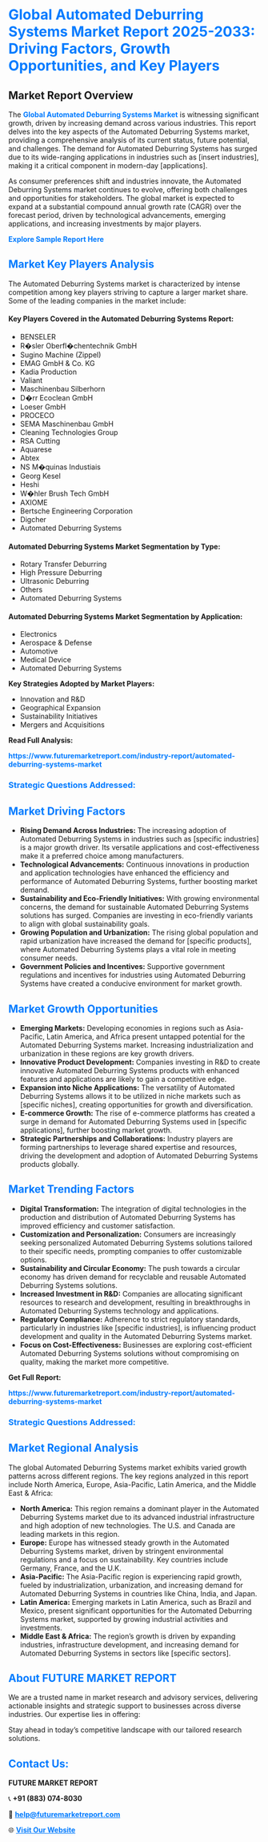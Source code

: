 <h1 style="color: #007BFF;">Global Automated Deburring Systems Market Report 2025-2033: Driving Factors, Growth Opportunities, and Key Players</h1>

<section id="overview">
<h2>Market Report Overview</h2>
<p>The <a href="https://www.futuremarketreport.com/industry-report/automated-deburring-systems-market" style="color: #007BFF; text-decoration: none;"><strong>Global Automated Deburring Systems Market</strong></a> is witnessing significant growth, driven by increasing demand across various industries. This report delves into the key aspects of the Automated Deburring Systems market, providing a comprehensive analysis of its current status, future potential, and challenges. The demand for Automated Deburring Systems has surged due to its wide-ranging applications in industries such as [insert industries], making it a critical component in modern-day [applications].</p>
<p>As consumer preferences shift and industries innovate, the Automated Deburring Systems market continues to evolve, offering both challenges and opportunities for stakeholders. The global market is expected to expand at a substantial compound annual growth rate (CAGR) over the forecast period, driven by technological advancements, emerging applications, and increasing investments by major players.</p>
</section>

<section id="overview">
<p><a href="https://www.futuremarketreport.com/request-sample/reportId=100468" style="color: #007BFF; text-decoration: none;"><strong>Explore Sample Report Here</strong></a></p>
</section>

<section id="key-players">
<h2 style="color: #007BFF;">Market Key Players Analysis</h2>
<p>The Automated Deburring Systems market is characterized by intense competition among key players striving to capture a larger market share. Some of the leading companies in the market include:</p>
<h4>Key Players Covered in the Automated Deburring Systems Report:</h4>
<ul><li>BENSELER</li><li>R�sler Oberfl�chentechnik GmbH</li><li>Sugino Machine (Zippel)</li><li>EMAG GmbH &amp; Co. KG</li><li>Kadia Production</li><li>Valiant</li><li>Maschinenbau Silberhorn</li><li>D�rr Ecoclean GmbH</li><li>Loeser GmbH</li><li>PROCECO</li><li>SEMA Maschinenbau GmbH</li><li>Cleaning Technologies Group</li><li>RSA Cutting</li><li>Aquarese</li><li>Abtex</li><li>NS M�quinas Industiais</li><li>Georg Kesel</li><li>Heshi</li><li>W�hler Brush Tech GmbH</li><li>AXIOME</li><li>Bertsche Engineering Corporation</li><li>Digcher</li><li>Automated Deburring Systems</li></ul>
<h4>Automated Deburring Systems Market Segmentation by Type:</h4>
<ul><li>Rotary Transfer Deburring</li><li>High Pressure Deburring</li><li>Ultrasonic Deburring</li><li>Others</li><li>Automated Deburring Systems</li></ul>

<h4>Automated Deburring Systems Market Segmentation by Application:</h4>
<ul><li>Electronics</li><li>Aerospace &amp; Defense</li><li>Automotive</li><li>Medical Device</li><li>Automated Deburring Systems</li></ul>
<p><strong>Key Strategies Adopted by Market Players:</strong></p>
<ul>
<li>Innovation and R&D</li>
<li>Geographical Expansion</li>
<li>Sustainability Initiatives</li>
<li>Mergers and Acquisitions</li>
</ul>
</section>

<section>
<p><strong>Read Full Analysis: </strong></p><a href="https://www.futuremarketreport.com/industry-report/automated-deburring-systems-market" style="color: #007BFF; text-decoration: none;"><strong>https://www.futuremarketreport.com/industry-report/automated-deburring-systems-market</strong></a>
<h3 style="color: #007BFF;">Strategic Questions Addressed:</h3>
</section>

<section id="driving-factors">
<h2 style="color: #007BFF;">Market Driving Factors</h2>
<ul>
<li><strong>Rising Demand Across Industries:</strong> The increasing adoption of Automated Deburring Systems in industries such as [specific industries] is a major growth driver. Its versatile applications and cost-effectiveness make it a preferred choice among manufacturers.</li>
<li><strong>Technological Advancements:</strong> Continuous innovations in production and application technologies have enhanced the efficiency and performance of Automated Deburring Systems, further boosting market demand.</li>
<li><strong>Sustainability and Eco-Friendly Initiatives:</strong> With growing environmental concerns, the demand for sustainable Automated Deburring Systems solutions has surged. Companies are investing in eco-friendly variants to align with global sustainability goals.</li>
<li><strong>Growing Population and Urbanization:</strong> The rising global population and rapid urbanization have increased the demand for [specific products], where Automated Deburring Systems plays a vital role in meeting consumer needs.</li>
<li><strong>Government Policies and Incentives:</strong> Supportive government regulations and incentives for industries using Automated Deburring Systems have created a conducive environment for market growth.</li>
</ul>
</section>

<section id="growth-opportunities">
<h2 style="color: #007BFF;">Market Growth Opportunities</h2>
<ul>
<li><strong>Emerging Markets:</strong> Developing economies in regions such as Asia-Pacific, Latin America, and Africa present untapped potential for the Automated Deburring Systems market. Increasing industrialization and urbanization in these regions are key growth drivers.</li>
<li><strong>Innovative Product Development:</strong> Companies investing in R&D to create innovative Automated Deburring Systems products with enhanced features and applications are likely to gain a competitive edge.</li>
<li><strong>Expansion into Niche Applications:</strong> The versatility of Automated Deburring Systems allows it to be utilized in niche markets such as [specific niches], creating opportunities for growth and diversification.</li>
<li><strong>E-commerce Growth:</strong> The rise of e-commerce platforms has created a surge in demand for Automated Deburring Systems used in [specific applications], further boosting market growth.</li>
<li><strong>Strategic Partnerships and Collaborations:</strong> Industry players are forming partnerships to leverage shared expertise and resources, driving the development and adoption of Automated Deburring Systems products globally.</li>
</ul>
</section>

<section id="trending-factors">
<h2 style="color: #007BFF;">Market Trending Factors</h2>
<ul>
<li><strong>Digital Transformation:</strong> The integration of digital technologies in the production and distribution of Automated Deburring Systems has improved efficiency and customer satisfaction.</li>
<li><strong>Customization and Personalization:</strong> Consumers are increasingly seeking personalized Automated Deburring Systems solutions tailored to their specific needs, prompting companies to offer customizable options.</li>
<li><strong>Sustainability and Circular Economy:</strong> The push towards a circular economy has driven demand for recyclable and reusable Automated Deburring Systems solutions.</li>
<li><strong>Increased Investment in R&D:</strong> Companies are allocating significant resources to research and development, resulting in breakthroughs in Automated Deburring Systems technology and applications.</li>
<li><strong>Regulatory Compliance:</strong> Adherence to strict regulatory standards, particularly in industries like [specific industries], is influencing product development and quality in the Automated Deburring Systems market.</li>
<li><strong>Focus on Cost-Effectiveness:</strong> Businesses are exploring cost-efficient Automated Deburring Systems solutions without compromising on quality, making the market more competitive.</li>
</ul>
</section>

<section>
<p><strong>Get Full Report: </strong></p><a href="https://www.futuremarketreport.com/industry-report/automated-deburring-systems-market" style="color: #007BFF; text-decoration: none;"><strong>https://www.futuremarketreport.com/industry-report/automated-deburring-systems-market</strong></a>
<h3 style="color: #007BFF;">Strategic Questions Addressed:</h3>
</section>


<section id="regional-analysis">
<h2 style="color: #007BFF;">Market Regional Analysis</h2>
<p>The global Automated Deburring Systems market exhibits varied growth patterns across different regions. The key regions analyzed in this report include North America, Europe, Asia-Pacific, Latin America, and the Middle East & Africa:</p>
<ul>
<li><strong>North America:</strong> This region remains a dominant player in the Automated Deburring Systems market due to its advanced industrial infrastructure and high adoption of new technologies. The U.S. and Canada are leading markets in this region.</li>
<li><strong>Europe:</strong> Europe has witnessed steady growth in the Automated Deburring Systems market, driven by stringent environmental regulations and a focus on sustainability. Key countries include Germany, France, and the U.K.</li>
<li><strong>Asia-Pacific:</strong> The Asia-Pacific region is experiencing rapid growth, fueled by industrialization, urbanization, and increasing demand for Automated Deburring Systems in countries like China, India, and Japan.</li>
<li><strong>Latin America:</strong> Emerging markets in Latin America, such as Brazil and Mexico, present significant opportunities for the Automated Deburring Systems market, supported by growing industrial activities and investments.</li>
<li><strong>Middle East & Africa:</strong> The region’s growth is driven by expanding industries, infrastructure development, and increasing demand for Automated Deburring Systems in sectors like [specific sectors].</li>
</ul>
</section>

<footer>
<h2 style="color: #007BFF;">About FUTURE MARKET REPORT</h2>
<p>We are a trusted name in market research and advisory services, delivering actionable insights and strategic support to businesses across diverse industries. Our expertise lies in offering:</p>

<p>Stay ahead in today’s competitive landscape with our tailored research solutions.</p>

<h2 style="color: #007BFF;">Contact Us:</h2>
<p><strong>FUTURE MARKET REPORT</strong></p>
<p>📞 <strong>+91 (883) 074-8030</strong></p>
<p>📧 <strong><a href="mailto:help@futuremarketreport.com" style="color: #007BFF;">help@futuremarketreport.com</a></strong></p>
<p>🌐 <strong><a href="https://www.futuremarketreport.com/" style="color: #007BFF;">Visit Our Website</a></strong></p>
</footer>